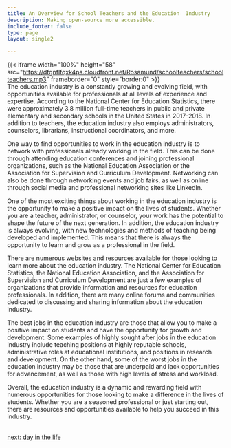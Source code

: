 ```yaml
---
title: An Overview for School Teachers and the Education  Industry
description: Making open-source more accessible.
include_footer: false
type: page
layout: single2

---
```


{{< iframe width="100%" height="58" src="https://dfgnflfqxk4ps.cloudfront.net/Rosamund/schoolteachers/schoolteachers.mp3" frameborder="0" style="border:0" >}}<br>
The education industry is a constantly growing and evolving field, with opportunities available for professionals at all levels of experience and expertise. According to the National Center for Education Statistics, there were approximately 3.8 million full-time teachers in public and private elementary and secondary schools in the United States in 2017-2018. In addition to teachers, the education industry also employs administrators, counselors, librarians, instructional coordinators, and more.

One way to find opportunities to work in the education industry is to network with professionals already working in the field. This can be done through attending education conferences and joining professional organizations, such as the National Education Association or the Association for Supervision and Curriculum Development. Networking can also be done through networking events and job fairs, as well as online through social media and professional networking sites like LinkedIn.

One of the most exciting things about working in the education industry is the opportunity to make a positive impact on the lives of students. Whether you are a teacher, administrator, or counselor, your work has the potential to shape the future of the next generation. In addition, the education industry is always evolving, with new technologies and methods of teaching being developed and implemented. This means that there is always the opportunity to learn and grow as a professional in the field.

There are numerous websites and resources available for those looking to learn more about the education industry. The National Center for Education Statistics, the National Education Association, and the Association for Supervision and Curriculum Development are just a few examples of organizations that provide information and resources for education professionals. In addition, there are many online forums and communities dedicated to discussing and sharing information about the education industry.

The best jobs in the education industry are those that allow you to make a positive impact on students and have the opportunity for growth and development. Some examples of highly sought after jobs in the education industry include teaching positions at highly reputable schools, administrative roles at educational institutions, and positions in research and development. On the other hand, some of the worst jobs in the education industry may be those that are underpaid and lack opportunities for advancement, as well as those with high levels of stress and workload.

Overall, the education industry is a dynamic and rewarding field with numerous opportunities for those looking to make a difference in the lives of students. Whether you are a seasoned professional or just starting out, there are resources and opportunities available to help you succeed in this industry.

<br>
<a href="https://workdojos.com/schoolteachers/day-in-the-life">next: day in the life</a>
</p>